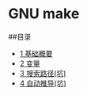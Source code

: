 # GNU make

##目录

- [1 基础概要](01.00.md)
- [2 变量](01.01.md)
- [3 搜索路径(坑)](http://www.gnu.org/software/make/manual/make.html#Directory-Search)
- [4 自动推导(坑)](http://www.gnu.org/software/make/manual/make.html#make-Deduces)
